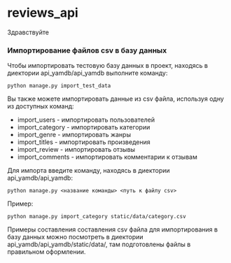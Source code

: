 # reviews_api
Здравствуйте

### Импортирование файлов csv в базу данных
Чтобы импортировать тестовую базу данных в проект, находясь в диектории api_yamdb/api_yamdb выполните команду:
```
python manage.py import_test_data
```
Вы также можете импортировать данные из csv файла, используя одну из доступных команд:
- import_users - импортировать пользователей
- import_category - импортировать категории
- import_genre - импортировать жанры
- import_titles - импортировать произведения
- import_review - импортировать отзывы
- import_comments - импортировать комментарии к отзывам

Для импорта введите команду, находясь в диектории api_yamdb/api_yamdb:

```
python manage.py <название команды> <путь к файлу csv>
```
Пример:

```
python manage.py import_category static/data/category.csv
```
Примеры составления составления csv файла для импортирования в базу данных можно посмотреть в диектории api_yamdb/api_yamdb/static/data/, там подготовлены файлы в правильном оформлении. 
